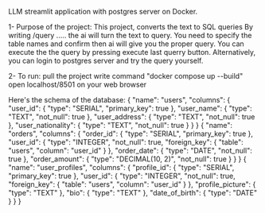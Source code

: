 LLM streamlit application with postgres server on Docker. 


1- Purpose of the project:
    This project, converts the text to SQL queries
    By writing /query ..... the ai will turn the text to query. You need to specify the table names and confirm then ai will give you the proper query.
    You can execute the the query by pressing execute last querry button. Alternatively, you can login to postgres server and try the query yourself.


2- To run:
    pull the project
    write command "docker compose up --build"
    open localhost/8501 on your web browser 



Here's the schema of the database:
    {
  "name": "users",
  "columns": {
    "user_id": {
      "type": "SERIAL",
      "primary_key": true
    },
    "user_name": {
      "type": "TEXT",
      "not_null": true
    },
    "user_address": {
      "type": "TEXT",
      "not_null": true
    },
    "user_nationality": {
      "type": "TEXT",
      "not_null": true
    }
  }
}
    {
  "name": "orders",
  "columns": {
    "order_id": {
      "type": "SERIAL",
      "primary_key": true
    },
    "user_id": {
      "type": "INTEGER",
      "not_null": true,
      "foreign_key": {
        "table": "users",
        "column": "user_id"
      }
    },
    "order_date": {
      "type": "DATE",
      "not_null": true
    },
    "order_amount": {
      "type": "DECIMAL(10, 2)",
      "not_null": true
    }
  }
}
    {
  "name": "user_profiles",
  "columns": {
    "profile_id": {
      "type": "SERIAL",
      "primary_key": true
    },
    "user_id": {
      "type": "INTEGER",
      "not_null": true,
      "foreign_key": {
        "table": "users",
        "column": "user_id"
      }
    },
    "profile_picture": {
      "type": "TEXT"
    },
    "bio": {
      "type": "TEXT"
    },
    "date_of_birth": {
      "type": "DATE"
    }
  }
}


